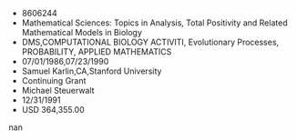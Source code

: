 
* 8606244
* Mathematical Sciences: Topics in Analysis, Total Positivity and Related Mathematical Models in Biology
* DMS,COMPUTATIONAL BIOLOGY ACTIVITI, Evolutionary Processes, PROBABILITY, APPLIED MATHEMATICS
* 07/01/1986,07/23/1990
* Samuel Karlin,CA,Stanford University
* Continuing Grant
* Michael Steuerwalt
* 12/31/1991
* USD 364,355.00

nan
